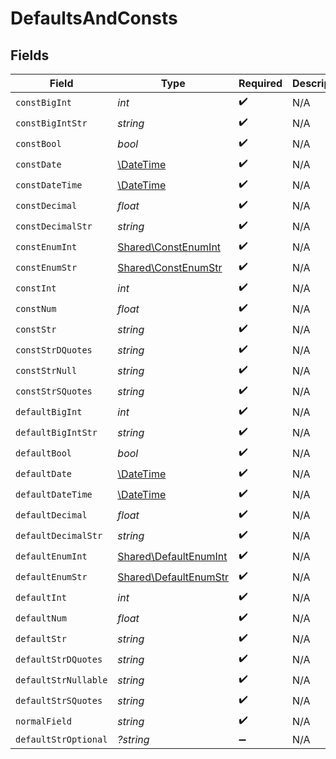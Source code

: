 # DefaultsAndConsts


## Fields

| Field                                                          | Type                                                           | Required                                                       | Description                                                    | Example                                                        |
| -------------------------------------------------------------- | -------------------------------------------------------------- | -------------------------------------------------------------- | -------------------------------------------------------------- | -------------------------------------------------------------- |
| `constBigInt`                                                  | *int*                                                          | :heavy_check_mark:                                             | N/A                                                            |                                                                |
| `constBigIntStr`                                               | *string*                                                       | :heavy_check_mark:                                             | N/A                                                            |                                                                |
| `constBool`                                                    | *bool*                                                         | :heavy_check_mark:                                             | N/A                                                            |                                                                |
| `constDate`                                                    | [\DateTime](https://www.php.net/manual/en/class.datetime.php)  | :heavy_check_mark:                                             | N/A                                                            |                                                                |
| `constDateTime`                                                | [\DateTime](https://www.php.net/manual/en/class.datetime.php)  | :heavy_check_mark:                                             | N/A                                                            |                                                                |
| `constDecimal`                                                 | *float*                                                        | :heavy_check_mark:                                             | N/A                                                            |                                                                |
| `constDecimalStr`                                              | *string*                                                       | :heavy_check_mark:                                             | N/A                                                            |                                                                |
| `constEnumInt`                                                 | [Shared\ConstEnumInt](../../Models/Shared/ConstEnumInt.md)     | :heavy_check_mark:                                             | N/A                                                            |                                                                |
| `constEnumStr`                                                 | [Shared\ConstEnumStr](../../Models/Shared/ConstEnumStr.md)     | :heavy_check_mark:                                             | N/A                                                            |                                                                |
| `constInt`                                                     | *int*                                                          | :heavy_check_mark:                                             | N/A                                                            |                                                                |
| `constNum`                                                     | *float*                                                        | :heavy_check_mark:                                             | N/A                                                            |                                                                |
| `constStr`                                                     | *string*                                                       | :heavy_check_mark:                                             | N/A                                                            |                                                                |
| `constStrDQuotes`                                              | *string*                                                       | :heavy_check_mark:                                             | N/A                                                            |                                                                |
| `constStrNull`                                                 | *string*                                                       | :heavy_check_mark:                                             | N/A                                                            |                                                                |
| `constStrSQuotes`                                              | *string*                                                       | :heavy_check_mark:                                             | N/A                                                            |                                                                |
| `defaultBigInt`                                                | *int*                                                          | :heavy_check_mark:                                             | N/A                                                            |                                                                |
| `defaultBigIntStr`                                             | *string*                                                       | :heavy_check_mark:                                             | N/A                                                            |                                                                |
| `defaultBool`                                                  | *bool*                                                         | :heavy_check_mark:                                             | N/A                                                            |                                                                |
| `defaultDate`                                                  | [\DateTime](https://www.php.net/manual/en/class.datetime.php)  | :heavy_check_mark:                                             | N/A                                                            |                                                                |
| `defaultDateTime`                                              | [\DateTime](https://www.php.net/manual/en/class.datetime.php)  | :heavy_check_mark:                                             | N/A                                                            |                                                                |
| `defaultDecimal`                                               | *float*                                                        | :heavy_check_mark:                                             | N/A                                                            |                                                                |
| `defaultDecimalStr`                                            | *string*                                                       | :heavy_check_mark:                                             | N/A                                                            |                                                                |
| `defaultEnumInt`                                               | [Shared\DefaultEnumInt](../../Models/Shared/DefaultEnumInt.md) | :heavy_check_mark:                                             | N/A                                                            |                                                                |
| `defaultEnumStr`                                               | [Shared\DefaultEnumStr](../../Models/Shared/DefaultEnumStr.md) | :heavy_check_mark:                                             | N/A                                                            |                                                                |
| `defaultInt`                                                   | *int*                                                          | :heavy_check_mark:                                             | N/A                                                            |                                                                |
| `defaultNum`                                                   | *float*                                                        | :heavy_check_mark:                                             | N/A                                                            |                                                                |
| `defaultStr`                                                   | *string*                                                       | :heavy_check_mark:                                             | N/A                                                            |                                                                |
| `defaultStrDQuotes`                                            | *string*                                                       | :heavy_check_mark:                                             | N/A                                                            |                                                                |
| `defaultStrNullable`                                           | *string*                                                       | :heavy_check_mark:                                             | N/A                                                            |                                                                |
| `defaultStrSQuotes`                                            | *string*                                                       | :heavy_check_mark:                                             | N/A                                                            |                                                                |
| `normalField`                                                  | *string*                                                       | :heavy_check_mark:                                             | N/A                                                            | test                                                           |
| `defaultStrOptional`                                           | *?string*                                                      | :heavy_minus_sign:                                             | N/A                                                            |                                                                |
